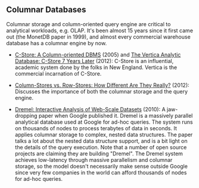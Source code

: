 ## <a name='column'> Columnar Databases

Columnar storage and column-oriented query engine are critical to analytical workloads, e.g. OLAP. It's been almost 15 years since it first came out (the MonetDB paper in 1999), and almost every commercial warehouse database has a columnar engine by now.

* [C-Store: A Column-oriented DBMS](http://www.cs.berkeley.edu/~rxin/db-papers/C-Store.pdf) (2005) and [The Vertica Analytic Database: C-Store 7 Years Later](http://vldb.org/pvldb/vol5/p1790_andrewlamb_vldb2012.pdf) (2012): C-Store is an influential, academic system done by the folks in New England. Vertica is the commercial incarnation of C-Store.

* [Column-Stores vs. Row-Stores: How Different Are They Really?](http://db.csail.mit.edu/projects/cstore/abadi-sigmod08.pdf) (2012): Discusses the importance of both the columnar storage and the query engine.

* [Dremel: Interactive Analysis of Web-Scale Datasets](http://research.google.com/pubs/pub36632.html) (2010): A jaw-dropping paper when Google published it. Dremel is a massively parallel analytical database used at Google for ad-hoc queries. The system runs on thousands of nodes to process terabytes of data in seconds. It applies columnar storage to complex, nested data structures. The paper talks a lot about the nested data structure support, and is a bit light on the details of the query execution. Note that a number of open source projects are claiming they are building "Dremel". The Dremel system achieves low-latency through massive parallelism and columnar storage, so the model doesn't necessarily make sense outside Google since very few companies in the world can afford thousands of nodes for ad-hoc queries.
